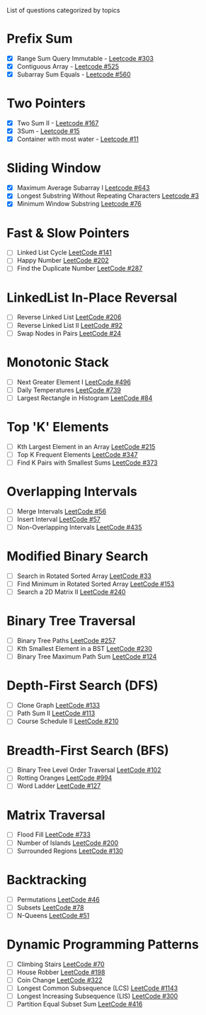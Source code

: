 List of questions categorized by topics

# Prefix Sum
- [x] Range Sum Query Immutable - [Leetcode #303](https://leetcode.com/problems/range-sum-query-immutable/description/)
- [x] Contiguous Array - [Leetcode #525](https://leetcode.com/problems/contiguous-array/description/)
- [x] Subarray Sum Equals - [Leetcode #560](https://leetcode.com/problems/subarray-sum-equals-k/description/)

# Two Pointers
- [x] Two Sum II - [Leetcode #167](https://leetcode.com/problems/two-sum-ii-input-array-is-sorted/description/)
- [x] 3Sum - [Leetcode #15](https://leetcode.com/problems/3sum/description/)
- [x] Container with most water - [Leetcode #11](https://leetcode.com/problems/container-with-most-water/description/)

# Sliding Window
- [x] Maximum Average Subarray I [Leetcode #643](https://leetcode.com/problems/maximum-average-subarray-i/description/)
- [x] Longest Substring Without Repeating Characters [Leetcode #3](https://leetcode.com/problems/longest-substring-without-repeating-characters/description/)
- [x] Minimum Window Substring [Leetcode #76](https://leetcode.com/problems/minimum-window-substring/description/)

# Fast & Slow Pointers
- [ ] Linked List Cycle [LeetCode #141](https://leetcode.com/problems/linked-list-cycle/description/)
- [ ] Happy Number [LeetCode #202](https://leetcode.com/problems/happy-number/description/)
- [ ] Find the Duplicate Number [LeetCode #287]()

# LinkedList In-Place Reversal
- [ ] Reverse Linked List [LeetCode #206](https://leetcode.com/problems/reverse-linked-list/description/)
- [ ] Reverse Linked List II [LeetCode #92](https://leetcode.com/problems/reverse-linked-list-ii/description/)
- [ ] Swap Nodes in Pairs [LeetCode #24](https://leetcode.com/problems/swap-nodes-in-pairs/description/)

# Monotonic Stack
- [ ] Next Greater Element I [LeetCode #496](https://leetcode.com/problems/next-greater-element-i/description/)
- [ ] Daily Temperatures [LeetCode #739](https://leetcode.com/problems/daily-temperatures/description/)
- [ ] Largest Rectangle in Histogram [LeetCode #84](https://leetcode.com/problems/largest-rectangle-in-histogram/description/)

# Top 'K' Elements
- [ ] Kth Largest Element in an Array [LeetCode #215](https://leetcode.com/problems/kth-largest-element-in-an-array/description/)
- [ ] Top K Frequent Elements [LeetCode #347](https://leetcode.com/problems/top-k-frequent-elements/description/)
- [ ] Find K Pairs with Smallest Sums [LeetCode #373](https://leetcode.com/problems/find-k-pairs-with-smallest-sums/description/)

# Overlapping Intervals
- [ ] Merge Intervals [LeetCode #56](https://leetcode.com/problems/merge-intervals/description/)
- [ ] Insert Interval [LeetCode #57](https://leetcode.com/problems/insert-interval/description/)
- [ ] Non-Overlapping Intervals [LeetCode #435](https://leetcode.com/problems/non-overlapping-intervals/description/)

# Modified Binary Search
- [ ] Search in Rotated Sorted Array [LeetCode #33](https://leetcode.com/problems/search-in-rotated-sorted-array/description/)
- [ ] Find Minimum in Rotated Sorted Array [LeetCode #153](https://leetcode.com/problems/find-minimum-in-rotated-sorted-array/description/)
- [ ] Search a 2D Matrix II [LeetCode #240](https://leetcode.com/problems/search-a-2d-matrix-ii/description/)

# Binary Tree Traversal
- [ ] Binary Tree Paths [LeetCode #257](https://leetcode.com/problems/binary-tree-paths/description/)
- [ ] Kth Smallest Element in a BST [LeetCode #230](https://leetcode.com/problems/kth-smallest-element-in-a-bst/description/)
- [ ] Binary Tree Maximum Path Sum [LeetCode #124](https://leetcode.com/problems/binary-tree-maximum-path-sum/description/)

# Depth-First Search (DFS)
- [ ] Clone Graph [LeetCode #133](https://leetcode.com/problems/clone-graph/description/)
- [ ] Path Sum II [LeetCode #113](https://leetcode.com/problems/path-sum-ii/description/)
- [ ] Course Schedule II [LeetCode #210](https://leetcode.com/problems/course-schedule-ii/description/)

# Breadth-First Search (BFS)
- [ ] Binary Tree Level Order Traversal [LeetCode #102](https://leetcode.com/problems/binary-tree-level-order-traversal/description/)
- [ ] Rotting Oranges [LeetCode #994](https://leetcode.com/problems/rotting-oranges/description/)
- [ ] Word Ladder [LeetCode #127](https://leetcode.com/problems/word-ladder/description/)

# Matrix Traversal
- [ ] Flood Fill [LeetCode #733](https://leetcode.com/problems/flood-fill/description/)
- [ ] Number of Islands [LeetCode #200](https://leetcode.com/problems/number-of-islands/description/)
- [ ] Surrounded Regions [LeetCode #130](https://leetcode.com/problems/surrounded-regions/description/)

# Backtracking
- [ ] Permutations [LeetCode #46](https://leetcode.com/problems/permutations/description/)
- [ ] Subsets [LeetCode #78](https://leetcode.com/problems/subsets/description/)
- [ ] N-Queens [LeetCode #51](https://leetcode.com/problems/n-queens/description/)

# Dynamic Programming Patterns
- [ ] Climbing Stairs [LeetCode #70](https://leetcode.com/problems/climbing-stairs/description/)
- [ ] House Robber [LeetCode #198](https://leetcode.com/problems/house-robber/description/)
- [ ] Coin Change [LeetCode #322](https://leetcode.com/problems/coin-change/description/)
- [ ] Longest Common Subsequence (LCS) [LeetCode #1143](https://leetcode.com/problems/longest-common-subsequence/description/)
- [ ] Longest Increasing Subsequence (LIS) [LeetCode #300](https://leetcode.com/problems/longest-increasing-subsequence/description/)
- [ ] Partition Equal Subset Sum [LeetCode #416](https://leetcode.com/problems/partition-equal-subset-sum/description/)
